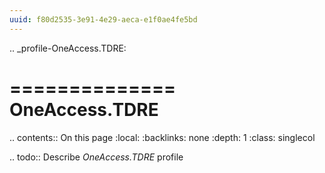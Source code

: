 ```yaml
---
uuid: f80d2535-3e91-4e29-aeca-e1f0ae4fe5bd
---
```

.. _profile-OneAccess.TDRE:

==============
OneAccess.TDRE
==============

.. contents:: On this page
    :local:
    :backlinks: none
    :depth: 1
    :class: singlecol

.. todo::
    Describe *OneAccess.TDRE* profile

